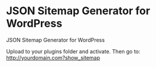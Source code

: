 JSON Sitemap Generator for WordPress
=====================================================

JSON Sitemap Generator for WordPress

Upload to your plugins folder and activate. Then go to: http://yourdomain.com?show_sitemap	
